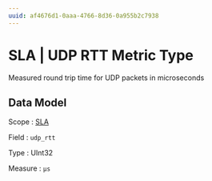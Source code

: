 ```yaml
---
uuid: af4676d1-0aaa-4766-8d36-0a955b2c7938
---
```

# SLA | UDP RTT Metric Type

Measured round trip time for UDP packets in microseconds

## Data Model

Scope
: [SLA](../metric-scopes-reference/sla.md)

Field
: `udp_rtt`

Type
: UInt32

Measure
: `μs`
